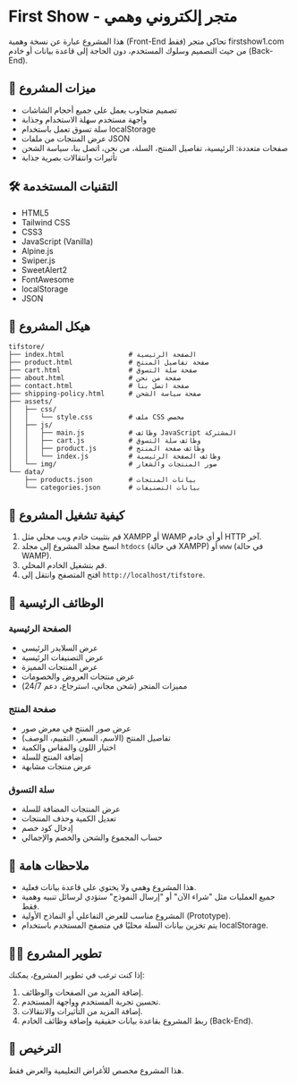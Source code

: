 # First Show - متجر إلكتروني وهمي

هذا المشروع عبارة عن نسخة وهمية (Front-End فقط) تحاكي متجر firstshow1.com من حيث التصميم وسلوك المستخدم، دون الحاجة إلى قاعدة بيانات أو خادم (Back-End).

## 🚀 ميزات المشروع

- تصميم متجاوب يعمل على جميع أحجام الشاشات
- واجهة مستخدم سهلة الاستخدام وجذابة
- سلة تسوق تعمل باستخدام localStorage
- عرض المنتجات من ملفات JSON
- صفحات متعددة: الرئيسية، تفاصيل المنتج، السلة، من نحن، اتصل بنا، سياسة الشحن
- تأثيرات وانتقالات بصرية جذابة

## 🛠️ التقنيات المستخدمة

- HTML5
- Tailwind CSS
- CSS3
- JavaScript (Vanilla)
- Alpine.js
- Swiper.js
- SweetAlert2
- FontAwesome
- localStorage
- JSON

## 📁 هيكل المشروع

```
tifstore/
├── index.html                # الصفحة الرئيسية
├── product.html              # صفحة تفاصيل المنتج
├── cart.html                 # صفحة سلة التسوق
├── about.html                # صفحة من نحن
├── contact.html              # صفحة اتصل بنا
├── shipping-policy.html      # صفحة سياسة الشحن
├── assets/
│   ├── css/
│   │   └── style.css         # ملف CSS مخصص
│   ├── js/
│   │   ├── main.js           # وظائف JavaScript المشتركة
│   │   ├── cart.js           # وظائف سلة التسوق
│   │   ├── product.js        # وظائف صفحة المنتج
│   │   └── index.js          # وظائف الصفحة الرئيسية
│   └── img/                  # صور المنتجات والشعار
└── data/
    ├── products.json         # بيانات المنتجات
    └── categories.json       # بيانات التصنيفات
```

## 🚦 كيفية تشغيل المشروع

1. قم بتثبيت خادم ويب محلي مثل XAMPP أو WAMP أو أي خادم HTTP آخر.
2. انسخ مجلد المشروع إلى مجلد `htdocs` (في حالة XAMPP) أو `www` (في حالة WAMP).
3. قم بتشغيل الخادم المحلي.
4. افتح المتصفح وانتقل إلى `http://localhost/tifstore`.

## 📱 الوظائف الرئيسية

### الصفحة الرئيسية
- عرض السلايدر الرئيسي
- عرض التصنيفات الرئيسية
- عرض المنتجات المميزة
- عرض منتجات العروض والخصومات
- مميزات المتجر (شحن مجاني، استرجاع، دعم 24/7)

### صفحة المنتج
- عرض صور المنتج في معرض صور
- تفاصيل المنتج (الاسم، السعر، التقييم، الوصف)
- اختيار اللون والمقاس والكمية
- إضافة المنتج للسلة
- عرض منتجات مشابهة

### سلة التسوق
- عرض المنتجات المضافة للسلة
- تعديل الكمية وحذف المنتجات
- إدخال كود خصم
- حساب المجموع والشحن والخصم والإجمالي

## 📝 ملاحظات هامة

- هذا المشروع وهمي ولا يحتوي على قاعدة بيانات فعلية.
- جميع العمليات مثل "شراء الآن" أو "إرسال النموذج" ستؤدي لرسائل تنبيه وهمية فقط.
- المشروع مناسب للعرض التفاعلي أو النماذج الأولية (Prototype).
- يتم تخزين بيانات السلة محليًا في متصفح المستخدم باستخدام localStorage.

## 👨‍💻 تطوير المشروع

إذا كنت ترغب في تطوير المشروع، يمكنك:

1. إضافة المزيد من الصفحات والوظائف.
2. تحسين تجربة المستخدم وواجهة المستخدم.
3. إضافة المزيد من التأثيرات والانتقالات.
4. ربط المشروع بقاعدة بيانات حقيقية وإضافة وظائف الخادم (Back-End).

## 📄 الترخيص

هذا المشروع مخصص للأغراض التعليمية والعرض فقط.